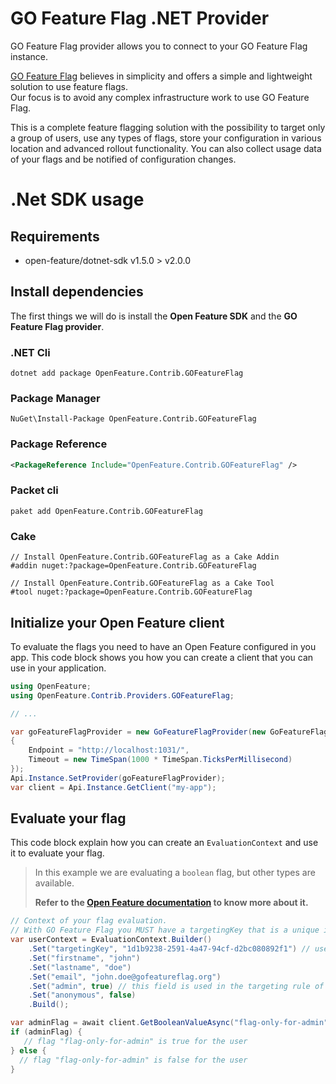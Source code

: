# GO Feature Flag .NET Provider

GO Feature Flag provider allows you to connect to your GO Feature Flag instance.  

[GO Feature Flag](https://gofeatureflag.org) believes in simplicity and offers a simple and lightweight solution to use feature flags.  
Our focus is to avoid any complex infrastructure work to use GO Feature Flag.

This is a complete feature flagging solution with the possibility to target only a group of users, use any types of flags, store your configuration in various location and advanced rollout functionality. You can also collect usage data of your flags and be notified of configuration changes.

# .Net SDK usage

## Requirements

- open-feature/dotnet-sdk v1.5.0 > v2.0.0

## Install dependencies

The first things we will do is install the **Open Feature SDK** and the **GO Feature Flag provider**.

### .NET Cli
```shell
dotnet add package OpenFeature.Contrib.GOFeatureFlag
```
### Package Manager

```shell
NuGet\Install-Package OpenFeature.Contrib.GOFeatureFlag
```
### Package Reference

```xml
<PackageReference Include="OpenFeature.Contrib.GOFeatureFlag" />
```
### Packet cli

```shell
paket add OpenFeature.Contrib.GOFeatureFlag
```

### Cake

```shell
// Install OpenFeature.Contrib.GOFeatureFlag as a Cake Addin
#addin nuget:?package=OpenFeature.Contrib.GOFeatureFlag

// Install OpenFeature.Contrib.GOFeatureFlag as a Cake Tool
#tool nuget:?package=OpenFeature.Contrib.GOFeatureFlag
```

## Initialize your Open Feature client

To evaluate the flags you need to have an Open Feature configured in you app.
This code block shows you how you can create a client that you can use in your application.

```csharp
using OpenFeature;
using OpenFeature.Contrib.Providers.GOFeatureFlag;

// ...

var goFeatureFlagProvider = new GoFeatureFlagProvider(new GoFeatureFlagProviderOptions
{
    Endpoint = "http://localhost:1031/",
    Timeout = new TimeSpan(1000 * TimeSpan.TicksPerMillisecond)
});
Api.Instance.SetProvider(goFeatureFlagProvider);
var client = Api.Instance.GetClient("my-app");
```

## Evaluate your flag

This code block explain how you can create an `EvaluationContext` and use it to evaluate your flag.


> In this example we are evaluating a `boolean` flag, but other types are available.
> 
> **Refer to the [Open Feature documentation](https://openfeature.dev/docs/reference/concepts/evaluation-api#basic-evaluation) to know more about it.**

```csharp
// Context of your flag evaluation.
// With GO Feature Flag you MUST have a targetingKey that is a unique identifier of the user.
var userContext = EvaluationContext.Builder()
    .Set("targetingKey", "1d1b9238-2591-4a47-94cf-d2bc080892f1") // user unique identifier (mandatory)
    .Set("firstname", "john")
    .Set("lastname", "doe")
    .Set("email", "john.doe@gofeatureflag.org")
    .Set("admin", true) // this field is used in the targeting rule of the flag "flag-only-for-admin"
    .Set("anonymous", false)
    .Build();

var adminFlag = await client.GetBooleanValueAsync("flag-only-for-admin", false, userContext);
if (adminFlag) {
   // flag "flag-only-for-admin" is true for the user
} else {
  // flag "flag-only-for-admin" is false for the user
}
```
